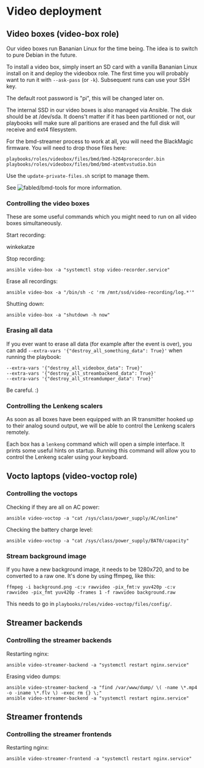 # Video deployment

## Video boxes (video-box role)

Our video boxes run Bananian Linux for the time being. The idea is to switch to
pure Debian in the future.

To install a video box, simply insert an SD card with a vanilla Bananian Linux
install on it and deploy the videobox role. The first time you will probably
want to run it with `--ask-pass` (or `-k`). Subsequent runs can use your SSH
key.

The default root password is "pi", this will be changed later on.

The internal SSD in our video boxes is also managed via Ansible. The disk should
be at /dev/sda. It doens't matter if it has been partitioned or not, our
playbooks will make sure all paritions are erased and the full disk will receive
and ext4 filesystem.

For the bmd-streamer process to work at all, you will need the BlackMagic
firmware. You will need to drop those files here:

    playbooks/roles/videobox/files/bmd/bmd-h264prorecorder.bin
    playbooks/roles/videobox/files/bmd/bmd-atemtvstudio.bin

Use the `update-private-files.sh` script to manage them.

See ![fabled/bmd-tools](https://github.com/fabled/bmd-tools) for more
information.

### Controlling the video boxes

These are some useful commands which you might need to run on all video boxes
simultaneously.

Start recording:

winkekatze

Stop recording:

    ansible video-box -a "systemctl stop video-recorder.service"

Erase all recordings:

    ansible video-box -a "/bin/sh -c 'rm /mnt/ssd/video-recording/log.*'"

Shutting down:

    ansible video-box -a "shutdown -h now"

### Erasing all data

If you ever want to erase all data (for example after the event is over), you
can add `--extra-vars '{"destroy_all_something_data": True}'` when running the
playbook:

    --extra-vars '{"destroy_all_videobox_data": True}'
    --extra-vars '{"destroy_all_streambackend_data": True}'
    --extra-vars '{"destroy_all_streamdumper_data": True}'

Be careful. :)

### Controlling the Lenkeng scalers

As soon as all boxes have been equipped with an IR transmitter hooked up to
their analog sound output, we will be able to control the Lenkeng scalers
remotely.

Each box has a `lenkeng` command which will open a simple interface. It prints
some useful hints on startup. Running this command will allow you to control
the Lenkeng scaler using your keyboard.


## Vocto laptops (video-voctop role)

### Controlling the voctops

Checking if they are all on AC power:

    ansible video-voctop -a "cat /sys/class/power_supply/AC/online"

Checking the battery charge level:

    ansible video-voctop -a "cat /sys/class/power_supply/BAT0/capacity"

### Stream background image

If you have a new background image, it needs to be 1280x720, and to be
converted to a raw one. It's done by using ffmpeg, like this:

`ffmpeg -i background.png -c:v rawvideo -pix_fmt:v yuv420p -c:v rawvideo -pix_fmt yuv420p -frames 1 -f rawvideo background.raw`

This needs to go in `playbooks/roles/video-voctop/files/config/`.


## Streamer backends

### Controlling the streamer backends

Restarting nginx:

    ansible video-streamer-backend -a "systemctl restart nginx.service"

Erasing video dumps:

    ansible video-streamer-backend -a "find /var/www/dump/ \( -name \*.mp4 -o -iname \*.flv \) -exec rm {} \;"
    ansible video-streamer-backend -a "systemctl restart nginx.service"

## Streamer frontends

### Controlling the streamer frontends

Restarting nginx:

    ansible video-streamer-frontend -a "systemctl restart nginx.service"
